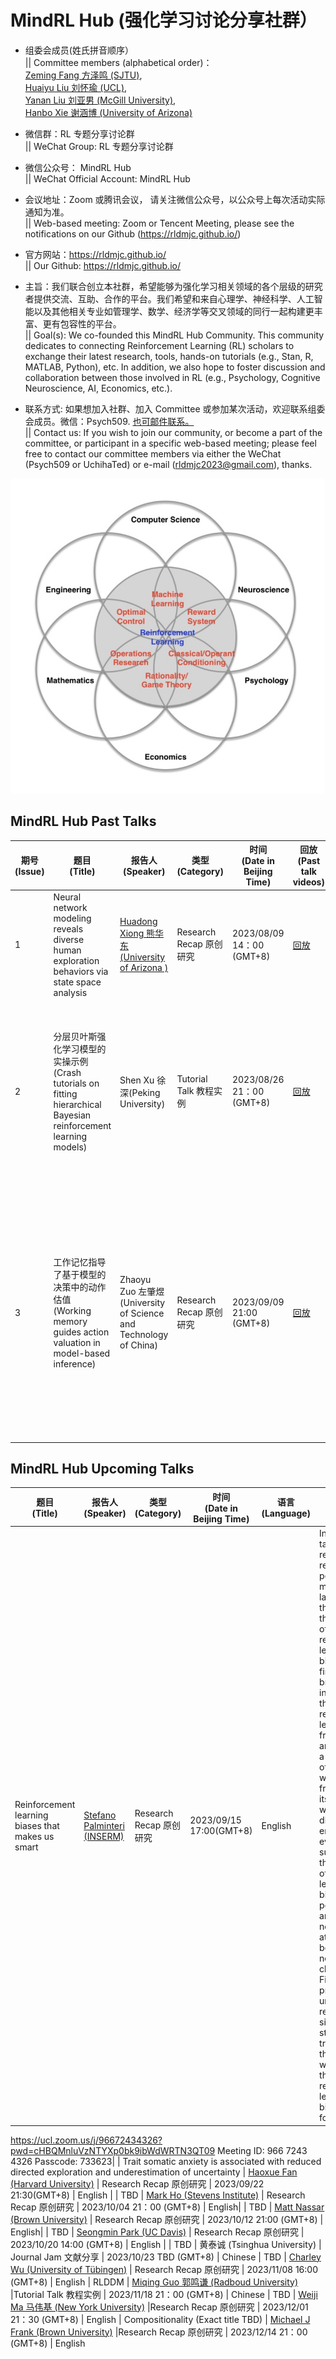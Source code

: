 # MindRL Hub (强化学习讨论分享社群）

- 组委会成员(姓氏拼音顺序）<br>|| Committee members (alphabetical order)：<br>
  [Zeming Fang 方泽鸣 (SJTU)](https://github.com/fangzefunny), <br>
  [Huaiyu Liu 刘怀瑜 (UCL)](https://iris.ucl.ac.uk/iris/browse/profile?upi=YLIUW71), <br>
  [Yanan Liu 刘亚男 (McGill University)](https://github.com/lynn0503),  
  [Hanbo Xie 谢涵博 (University of Arizona)](https://github.com/xhb120633)

- 微信群：RL 专题分享讨论群 <br>|| WeChat Group: RL 专题分享讨论群

- 微信公众号： MindRL Hub <br>|| WeChat Official Account: MindRL Hub

- 会议地址：Zoom 或腾讯会议， 请关注微信公众号，以公众号上每次活动实际通知为准。<br>
  || Web-based meeting: Zoom or Tencent Meeting, please see the notifications on our Github (https://rldmjc.github.io/)

- 官方网站：https://rldmjc.github.io/ <br>
  || Our Github: https://rldmjc.github.io/

- 主旨：我们联合创立本社群，希望能够为强化学习相关领域的各个层级的研究者提供交流、互助、合作的平台。我们希望和来自心理学、神经科学、人工智能以及其他相关专业如管理学、数学、经济学等交叉领域的同行一起构建更丰富、更有包容性的平台。<br>
  || Goal(s): We co-founded this MindRL Hub Community. This community dedicates to connecting Reinforcement Learning (RL) scholars to exchange their latest research, tools, hands-on tutorials (e.g., Stan, R, MATLAB, Python), etc. In addition, we also hope to foster discussion and collaboration between those involved in RL (e.g., Psychology, Cognitive Neuroscience, AI, Economics, etc.).

- 联系方式: 如果想加入社群、加入 Committee 或参加某次活动，欢迎联系组委会成员。微信：Psych509. [也可邮件联系。](mailto:rldmjc2023@gmail.com) <br> 
|| Contact us: If you wish to join our community, or become a part of the committee, or participant in a specific web-based meeting; please feel free to contact our committee members via either the WeChat (Psych509 or UchihaTed) or e-mail (rldmjc2023@gmail.com), thanks.

![MindRL Hub](https://github.com/RLDMJC/Journal_Club/blob/main/RL_pic.jpg)


## MindRL Hub Past Talks

| 期号<br> (Issue) | 题目<br>(Title)                                                                                       | 报告人<br> (Speaker)                                                                          | 类型<br> (Category)                    | 时间<br> (Date in Beijing Time)                      | 回放<br> (Past talk videos)                                                                                                                    | 语言<br> (Language) | 参考文献<br> (References)
| ------- | -------------------------------------------------------------------------------------------- | ------------------------------------------------------------------------------- | ----------------------- | ------------------------- | ----------------------------------------------------------------------------------------------------------------------- | ---------- | --------- | 
| 1    | Neural network modeling reveals diverse human exploration behaviors via state space analysis | [Huadong Xiong 熊华东 (University of Arizona )](https://sakimarquis.github.io/) | Research Recap 原创研究 | 2023/08/09 14：00 (GMT+8) | [回放](https://www.bilibili.com/video/BV1au4y1R7kh/?spm_id_from=333.999.0.0&vd_source=e9626f9767e6e22ece9d765f34ba01c5) | Chinese
| 2    | 分层贝叶斯强化学习模型的实操示例<br> (Crash tutorials on fitting hierarchical Bayesian reinforcement learning models) | Shen Xu 徐深(Peking University)  | Tutorial Talk 教程实例 | 2023/08/26 21：00 (GMT+8) | [回放](https://www.bilibili.com/video/BV1qm4y1u7JU/?spm_id_from=333.999.0.0&vd_source=1a260a61416c0a766c7c16e727b2f404)| Chinese | [Ten simple rules for the computational modeling of behavioral data](https://elifesciences.org/articles/49547) <br> ; [Neural knowledge assembly in humans and neural networks](https://pubmed.ncbi.nlm.nih.gov/36898375/)<br>; [Cortical substrates for exploratory decisions in humans](https://www.nature.com/articles/nature04766)
| 3    | 工作记忆指导了基于模型的决策中的动作估值<br> (Working memory guides action valuation in model-based inference) | Zhaoyu Zuo 左肇煜 (University of Science and Technology of China)   | Research Recap 原创研究  | 2023/09/09 21:00 (GMT+8) | [回放](https://www.bilibili.com/video/BV1Sj411C77e/?vd_source=e9626f9767e6e22ece9d765f34ba01c5)| Chinese | [How much of reinforcement learning is working memory, not reinforcement learning? A behavioral, computational, and neurogenetic analysis](https://onlinelibrary.wiley.com/doi/pdf/10.1111/j.1460-9568.2011.07980.x?casa_token=H4JHN0_GQvwAAAAA:U8kymkc8RpFKa3ufOjqr7OWlG5JrElGiq__-837hCod2BY2_Cnnp9K-QJ20W4d2Bar9fo4FWOXBEeaRb) <br> ; [Model-based influences on humans' choices and striatal prediction errors](https://www.cell.com/fulltext/S0896-6273(11)00125-5)<br>; [Beyond dichotomies in reinforcement learning](https://www.nature.com/articles/s41583-020-0355-6)
                  
## MindRL Hub Upcoming Talks

| 题目<br> (Title)                                                            | 报告人<br> (Speaker)                                                                              | 类型<br> (Category)                    | 时间<br> (Date in Beijing Time)                      | 语言<br> (Language) | 摘要<br> (Abstract) | 会议<br> (Meeting link)
| --------------------------------------------------------------- | ----------------------------------------------------------------------------------- | ----------------------- | ------------------------- | ---------| ------- | ------ |
| Reinforcement learning biases that makes us smart                                                             | [Stefano Palminteri (INSERM)](https://sites.google.com/site/stefanopalminteri/home) | Research Recap 原创研究 | 2023/09/15 17:00(GMT+8) | English |  In the present talk I will review research performed by my and other laboratories that highlight the existence of reinforcement leaning biases. I will first start by briefly introducing the reinforcement learning framework and propose a taxonomy of biases within the framework itself. Then I will review direct empirical evidence supporting the existence of two learning biases: positivity bias and value-normalization at both the behavioral, neural and clinical level. Finally, I will present unpublished results of simulation studies that try to answer the question: what are these reinforcement learning biases good for?  | Join Zoom Meeting
https://ucl.zoom.us/j/96672434326?pwd=cHBQMnluVzNTYXp0bk9ibWdWRTN3QT09
Meeting ID: 966 7243 4326
Passcode: 733623|
| Trait somatic anxiety is associated with reduced directed exploration and underestimation of uncertainty | [Haoxue Fan (Harvard University)](https://haoxue-fan.github.io/) | Research Recap 原创研究 | 2023/09/22 21:30(GMT+8) | English |
| TBD                                                             | [Mark Ho (Stevens Institute)](https://codec-lab.github.io/)                         | Research Recap 原创研究 | 2023/10/04 21：00 (GMT+8) | English|
| TBD                                                             | [Matt Nassar (Brown University)](https://sites.brown.edu/mattlab/)                  | Research Recap 原创研究 | 2023/10/12 21:00 (GMT+8)  | English|
| TBD                                                             | [Seongmin Park (UC Davis)](https://argmaxv.github.io/)                              | Research Recap 原创研究 | 2023/10/20 14:00 (GMT+8)  | English |
| TBD                                                             | 黄泰诚 (Tsinghua University)                                                        | Journal Jam 文献分享    | 2023/10/23 TBD (GMT+8)    | Chinese
| TBD                                                             | [Charley Wu (University of Tübingen)](https://charleywu.github.io/)                 | Research Recap 原创研究 | 2023/11/08 16:00 (GMT+8)  | English
| RLDDM                                                           | [Miqing Guo 郭鸣谦 (Radboud University)](https://www.ru.nl/en/people/guo-m)         |Tutorial Talk 教程实例   | 2023/11/18 21：00 (GMT+8)  | Chinese
| TBD                                                             | [Weiji Ma 马伟基 (New York University)](http://www.cns.nyu.edu/malab/index.html)     |Research Recap 原创研究 | 2023/12/01 21：30 (GMT+8)  | English
| Compositionality (Exact title TBD)                              | [Michael J Frank (Brown University)](http://ski.clps.brown.edu/)                      |Research Recap 原创研究 | 2023/12/14 21：00 (GMT+8)  | English
